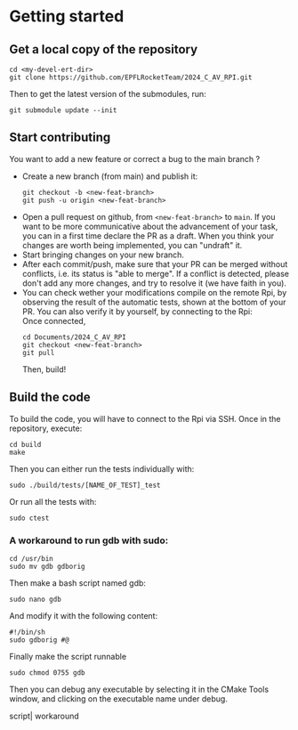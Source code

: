 # Getting started
## Get a local copy of the repository
```
cd <my-devel-ert-dir>
git clone https://github.com/EPFLRocketTeam/2024_C_AV_RPI.git
```
Then to get the latest version of the submodules, run:
```
git submodule update --init
```
## Start contributing
You want to add a new feature or correct a bug to the main branch ? 
- Create a new branch (from main) and publish it:
  ```
  git checkout -b <new-feat-branch>
  git push -u origin <new-feat-branch>
  ```
- Open a pull request on github, from `<new-feat-branch>` to `main`. If you want to be more communicative about the advancement of your task, you can in a first time declare the PR as a draft. When you think your changes are worth being implemented, you can "undraft" it.
- Start bringing changes on your new branch.
- After each commit/push, make sure that your PR can be merged without conflicts, i.e. its status is "able to merge". If a conflict is detected, please don't add any more changes, and try to resolve it (we have faith in you).
- You can check wether your modifications compile on the remote Rpi, by observing the result of the automatic tests, shown at the bottom of your PR. You can also verify it by yourself, by connecting to the Rpi:<br>
  Once connected,
  ```
  cd Documents/2024_C_AV_RPI
  git checkout <new-feat-branch>
  git pull
  ```
  Then, build!
## Build the code
To build the code, you will have to connect to the Rpi via SSH.
Once in the repository, execute: 
```
cd build
make
```

Then you can either run the tests individually with:
```
sudo ./build/tests/[NAME_OF_TEST]_test
```

Or run all the tests with:
```
sudo ctest
```

### A workaround to run gdb with sudo:
```
cd /usr/bin
sudo mv gdb gdborig
```
Then make a bash script named gdb:
```
sudo nano gdb
```
And modify it with the following content:
```
#!/bin/sh
sudo gdborig #@
```
Finally make the script runnable
```
sudo chmod 0755 gdb
```
Then you can debug any executable by selecting it in the CMake Tools window, and
clicking on the executable name under debug.


script| workaround
